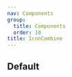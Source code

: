 ```yaml
---
nav: Components
group:
  title: Components
  order: 10
title: IconCombine
---
```


## Default

<code src="./demos/IconCombine.tsx" center></code>
